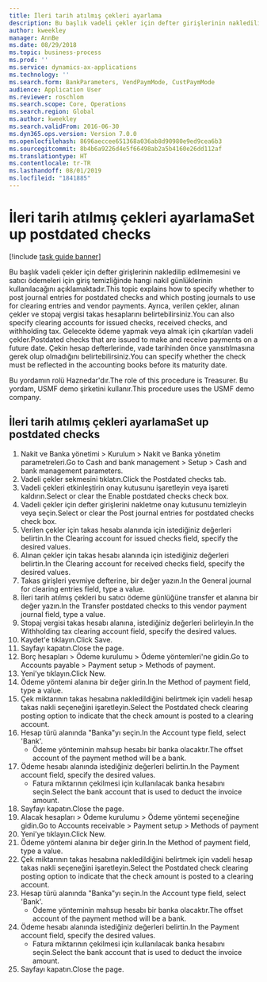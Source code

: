 ```yaml
---
title: İleri tarih atılmış çekleri ayarlama
description: Bu başlık vadeli çekler için defter girişlerinin nakledilip edilmemesini ve satıcı ödemeleri için giriş temizliğinde hangi nakil günlüklerinin kullanılacağını açıklamaktadır.
author: kweekley
manager: AnnBe
ms.date: 08/29/2018
ms.topic: business-process
ms.prod: ''
ms.service: dynamics-ax-applications
ms.technology: ''
ms.search.form: BankParameters, VendPaymMode, CustPaymMode
audience: Application User
ms.reviewer: roschlom
ms.search.scope: Core, Operations
ms.search.region: Global
ms.author: kweekley
ms.search.validFrom: 2016-06-30
ms.dyn365.ops.version: Version 7.0.0
ms.openlocfilehash: 8696aeccee651368a036ab8d90980e9ed9cea6b3
ms.sourcegitcommit: 8b4b6a9226d4e5f66498ab2a5b4160e26dd112af
ms.translationtype: HT
ms.contentlocale: tr-TR
ms.lasthandoff: 08/01/2019
ms.locfileid: "1841885"
---
```

# <a name="set-up-postdated-checks"></a><span data-ttu-id="4e642-103">İleri tarih atılmış çekleri ayarlama</span><span class="sxs-lookup"><span data-stu-id="4e642-103">Set up postdated checks</span></span>

[!include [task guide banner](../../includes/task-guide-banner.md)]

<span data-ttu-id="4e642-104">Bu başlık vadeli çekler için defter girişlerinin nakledilip edilmemesini ve satıcı ödemeleri için giriş temizliğinde hangi nakil günlüklerinin kullanılacağını açıklamaktadır.</span><span class="sxs-lookup"><span data-stu-id="4e642-104">This topic explains how to specify whether to post journal entries for postdated checks and which posting journals to use for clearing entries and vendor payments.</span></span> <span data-ttu-id="4e642-105">Ayrıca, verilen çekler, alınan çekler ve stopaj vergisi takas hesaplarını belirtebilirsiniz.</span><span class="sxs-lookup"><span data-stu-id="4e642-105">You can also specify clearing accounts for issued checks, received checks, and withholding tax.</span></span> <span data-ttu-id="4e642-106">Gelecekte ödeme yapmak veya almak için çıkartılan vadeli çekler.</span><span class="sxs-lookup"><span data-stu-id="4e642-106">Postdated checks that are issued to make and receive payments on a future date.</span></span> <span data-ttu-id="4e642-107">Çekin hesap defterlerinde, vade tarihinden önce yansıtılmasına gerek olup olmadığını belirtebilirsiniz.</span><span class="sxs-lookup"><span data-stu-id="4e642-107">You can specify whether the check must be reflected in the accounting books before its maturity date.</span></span>



<span data-ttu-id="4e642-108">Bu yordamın rolü Haznedar'dır.</span><span class="sxs-lookup"><span data-stu-id="4e642-108">The role of this procedure is Treasurer.</span></span> <span data-ttu-id="4e642-109">Bu yordam, USMF demo şirketini kullanır.</span><span class="sxs-lookup"><span data-stu-id="4e642-109">This procedure uses the USMF demo company.</span></span>


## <a name="set-up-postdated-checks"></a><span data-ttu-id="4e642-110">İleri tarih atılmış çekleri ayarlama</span><span class="sxs-lookup"><span data-stu-id="4e642-110">Set up postdated checks</span></span>
1. <span data-ttu-id="4e642-111">Nakit ve Banka yönetimi > Kurulum > Nakit ve Banka yönetim parametreleri.</span><span class="sxs-lookup"><span data-stu-id="4e642-111">Go to Cash and bank management > Setup > Cash and bank management parameters.</span></span>
2. <span data-ttu-id="4e642-112">Vadeli çekler sekmesini tıklatın.</span><span class="sxs-lookup"><span data-stu-id="4e642-112">Click the Postdated checks tab.</span></span>
3. <span data-ttu-id="4e642-113">Vadeli çekleri etkinleştirin onay kutusunu işaretleyin veya işareti kaldırın.</span><span class="sxs-lookup"><span data-stu-id="4e642-113">Select or clear the Enable postdated checks check box.</span></span>
4. <span data-ttu-id="4e642-114">Vadeli çekler için defter girişlerini nakletme onay kutusunu temizleyin veya seçin.</span><span class="sxs-lookup"><span data-stu-id="4e642-114">Select or clear the Post journal entries for postdated checks check box.</span></span>
5. <span data-ttu-id="4e642-115">Verilen çekler için takas hesabı alanında için istediğiniz değerleri belirtin.</span><span class="sxs-lookup"><span data-stu-id="4e642-115">In the Clearing account for issued checks field, specify the desired values.</span></span>
6. <span data-ttu-id="4e642-116">Alınan çekler için takas hesabı alanında için istediğiniz değerleri belirtin.</span><span class="sxs-lookup"><span data-stu-id="4e642-116">In the Clearing account for received checks field, specify the desired values.</span></span>
7. <span data-ttu-id="4e642-117">Takas girişleri yevmiye defterine, bir değer yazın.</span><span class="sxs-lookup"><span data-stu-id="4e642-117">In the General journal for clearing entries field, type a value.</span></span>
8. <span data-ttu-id="4e642-118">İleri tarih atılmış çekleri bu satıcı ödeme günlüğüne transfer et alanına bir değer yazın.</span><span class="sxs-lookup"><span data-stu-id="4e642-118">In the Transfer postdated checks to this vendor payment journal field, type a value.</span></span>
9. <span data-ttu-id="4e642-119">Stopaj vergisi takas hesabı alanına, istediğiniz değerleri belirleyin.</span><span class="sxs-lookup"><span data-stu-id="4e642-119">In the Withholding tax clearing account field, specify the desired values.</span></span>
10. <span data-ttu-id="4e642-120">Kaydet'e tıklayın.</span><span class="sxs-lookup"><span data-stu-id="4e642-120">Click Save.</span></span>
11. <span data-ttu-id="4e642-121">Sayfayı kapatın.</span><span class="sxs-lookup"><span data-stu-id="4e642-121">Close the page.</span></span>
12. <span data-ttu-id="4e642-122">Borç hesapları > Ödeme kurulumu > Ödeme yöntemleri'ne gidin.</span><span class="sxs-lookup"><span data-stu-id="4e642-122">Go to Accounts payable > Payment setup > Methods of payment.</span></span>
13. <span data-ttu-id="4e642-123">Yeni'ye tıklayın.</span><span class="sxs-lookup"><span data-stu-id="4e642-123">Click New.</span></span>
14. <span data-ttu-id="4e642-124">Ödeme yöntemi alanına bir değer girin.</span><span class="sxs-lookup"><span data-stu-id="4e642-124">In the Method of payment field, type a value.</span></span>
15. <span data-ttu-id="4e642-125">Çek miktarının takas hesabına nakledildiğini belirtmek için vadeli hesap takas nakli seçeneğini işaretleyin.</span><span class="sxs-lookup"><span data-stu-id="4e642-125">Select the Postdated check clearing posting option to indicate that the check amount is posted to a clearing account.</span></span>
16. <span data-ttu-id="4e642-126">Hesap türü alanında "Banka"yı seçin.</span><span class="sxs-lookup"><span data-stu-id="4e642-126">In the Account type field, select 'Bank'.</span></span>
    * <span data-ttu-id="4e642-127">Ödeme yönteminin mahsup hesabı bir banka olacaktır.</span><span class="sxs-lookup"><span data-stu-id="4e642-127">The offset account of the payment method will be a bank.</span></span>  
17. <span data-ttu-id="4e642-128">Ödeme hesabı alanında istediğiniz değerleri belirtin.</span><span class="sxs-lookup"><span data-stu-id="4e642-128">In the Payment account field, specify the desired values.</span></span>
    * <span data-ttu-id="4e642-129">Fatura miktarının çekilmesi için kullanılacak banka hesabını seçin.</span><span class="sxs-lookup"><span data-stu-id="4e642-129">Select the bank account that is used to deduct the invoice amount.</span></span>  
18. <span data-ttu-id="4e642-130">Sayfayı kapatın.</span><span class="sxs-lookup"><span data-stu-id="4e642-130">Close the page.</span></span>
19. <span data-ttu-id="4e642-131">Alacak hesapları > Ödeme kurulumu > Ödeme yöntemi seçeneğine gidin.</span><span class="sxs-lookup"><span data-stu-id="4e642-131">Go to Accounts receivable > Payment setup > Methods of payment</span></span>
20. <span data-ttu-id="4e642-132">Yeni'ye tıklayın.</span><span class="sxs-lookup"><span data-stu-id="4e642-132">Click New.</span></span>
21. <span data-ttu-id="4e642-133">Ödeme yöntemi alanına bir değer girin.</span><span class="sxs-lookup"><span data-stu-id="4e642-133">In the Method of payment field, type a value.</span></span>
22. <span data-ttu-id="4e642-134">Çek miktarının takas hesabına nakledildiğini belirtmek için vadeli hesap takas nakli seçeneğini işaretleyin.</span><span class="sxs-lookup"><span data-stu-id="4e642-134">Select the Postdated check clearing posting option to indicate that the check amount is posted to a clearing account.</span></span>
23. <span data-ttu-id="4e642-135">Hesap türü alanında "Banka"yı seçin.</span><span class="sxs-lookup"><span data-stu-id="4e642-135">In the Account type field, select 'Bank'.</span></span>
    * <span data-ttu-id="4e642-136">Ödeme yönteminin mahsup hesabı bir banka olacaktır.</span><span class="sxs-lookup"><span data-stu-id="4e642-136">The offset account of the payment method will be a bank.</span></span>  
24. <span data-ttu-id="4e642-137">Ödeme hesabı alanında istediğiniz değerleri belirtin.</span><span class="sxs-lookup"><span data-stu-id="4e642-137">In the Payment account field, specify the desired values.</span></span>
    * <span data-ttu-id="4e642-138">Fatura miktarının çekilmesi için kullanılacak banka hesabını seçin.</span><span class="sxs-lookup"><span data-stu-id="4e642-138">Select the bank account that is used to deduct the invoice amount.</span></span>  
25. <span data-ttu-id="4e642-139">Sayfayı kapatın.</span><span class="sxs-lookup"><span data-stu-id="4e642-139">Close the page.</span></span>

